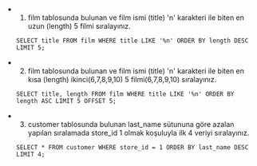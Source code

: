 
- 1) film tablosunda bulunan ve film ismi (title) 'n' karakteri ile biten en uzun (length) 5 filmi sıralayınız.

    ```SELECT title FROM film WHERE title LIKE '%n' ORDER BY length DESC LIMIT 5; ```
- 2) film tablosunda bulunan ve film ismi (title) 'n' karakteri ile biten en kısa (length) ikinci(6,7,8,9,10) 5 filmi(6,7,8,9,10) sıralayınız.

    ```SELECT title, length FROM film WHERE title LIKE '%n' ORDER BY length ASC LIMIT 5 OFFSET 5; ```

- 3) customer tablosunda bulunan last_name sütununa göre azalan yapılan sıralamada store_id 1 olmak koşuluyla ilk 4 veriyi sıralayınız.

    ```SELECT * FROM customer WHERE store_id = 1 ORDER BY last_name DESC LIMIT 4; ```